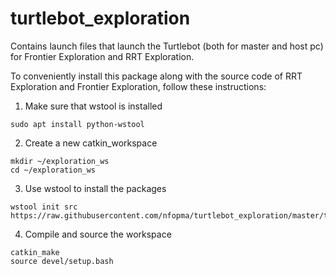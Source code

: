 # turtlebot_exploration
Contains launch files that launch the Turtlebot (both for master and host pc) for Frontier Exploration and RRT Exploration. 

To conveniently install this package along with the source code of RRT Exploration and Frontier Exploration, follow these instructions:

1. Make sure that wstool is installed

```sudo apt install python-wstool```

2. Create a new catkin_workspace

```
mkdir ~/exploration_ws
cd ~/exploration_ws
```

3. Use wstool to install the packages

```
wstool init src https://raw.githubusercontent.com/nfopma/turtlebot_exploration/master/turtlebot_exploration.rosinstall
```

4. Compile and source the workspace

```
catkin_make
source devel/setup.bash
```




